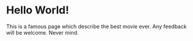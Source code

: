 # Hello World!
This is a famous page which describe the best movie ever.
Any feedback will be welcome. 
Never mind. 
